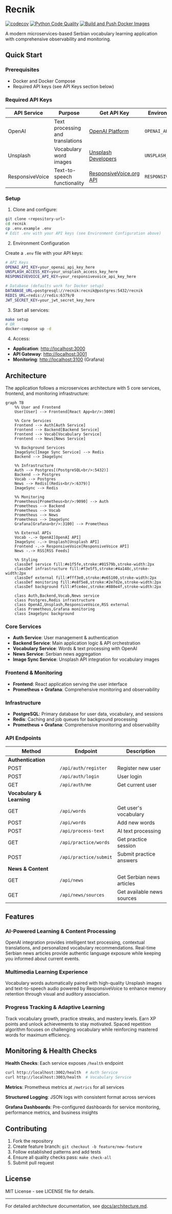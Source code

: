 # Recnik

[![codecov](https://codecov.io/gh/ansromanov/recnik/branch/main/graph/badge.svg)](https://codecov.io/gh/ansromanov/recnik)
[![Python Code Quality](https://github.com/ansromanov/recnik/actions/workflows/python-quality.yml/badge.svg)](https://github.com/ansromanov/recnik/actions/workflows/python-quality.yml)
[![Build and Push Docker Images](https://github.com/ansromanov/recnik/actions/workflows/docker-build.yml/badge.svg)](https://github.com/ansromanov/recnik/actions/workflows/docker-build.yml)

A modern microservices-based Serbian vocabulary learning application with comprehensive observability and monitoring.

## Quick Start

### Prerequisites

- Docker and Docker Compose
- Required API keys (see API Keys section below)

### Required API Keys

| API Service | Purpose | Get API Key | Environment Variable |
|-------------|---------|-------------|---------------------|
| OpenAI | Text processing and translations | [OpenAI Platform](https://platform.openai.com) | `OPENAI_API_KEY` |
| Unsplash | Vocabulary word images | [Unsplash Developers](https://unsplash.com/developers) | `UNSPLASH_ACCESS_KEY` |
| ResponsiveVoice | Text-to-speech functionality | [ResponsiveVoice.org API](https://responsivevoice.org/api/) | `RESPONSIVEVOICE_API_KEY` |

### Setup

1. Clone and configure:

```bash
git clone <repository-url>
cd recnik
cp .env.example .env
# Edit .env with your API keys (see Environment Configuration above)
```

2. Environment Configuration

Create a `.env` file with your API keys:

```bash
# API Keys
OPENAI_API_KEY=your_openai_api_key_here
UNSPLASH_ACCESS_KEY=your_unsplash_access_key_here
RESPONSIVEVOICE_API_KEY=your_responsivevoice_api_key_here

# Database (defaults work for Docker setup)
DATABASE_URL=postgresql://recnik:recnik@postgres:5432/recnik
REDIS_URL=redis://redis:6379/0
JWT_SECRET_KEY=your_jwt_secret_key_here
```

3. Start all services:

```bash
make setup
# OR
docker-compose up -d
```

4. Access:

- **Application**: <http://localhost:3000>
- **API Gateway**: <http://localhost:3001>
- **Monitoring**: <http://localhost:3100> (Grafana)

## Architecture

The application follows a microservices architecture with 5 core services, frontend, and monitoring infrastructure:

```mermaid
graph TB
    %% User and Frontend
    User[User] --> Frontend[React App<br/>:3000]

    %% Core Services
    Frontend --> Auth[Auth Service]
    Frontend --> Backend[Backend Service]
    Frontend --> Vocab[Vocabulary Service]
    Frontend --> News[News Service]

    %% Background Services
    ImageSync[Image Sync Service] --> Redis
    Backend --> ImageSync

    %% Infrastructure
    Auth --> Postgres[(PostgreSQL<br/>:5432)]
    Backend --> Postgres
    Vocab --> Postgres
    News --> Redis[(Redis<br/>:6379)]
    ImageSync --> Redis

    %% Monitoring
    Prometheus[Prometheus<br/>:9090] --> Auth
    Prometheus --> Backend
    Prometheus --> Vocab
    Prometheus --> News
    Prometheus --> ImageSync
    Grafana[Grafana<br/>:3100] --> Prometheus

    %% External APIs
    Vocab -.-> OpenAI[OpenAI API]
    ImageSync -.-> Unsplash[Unsplash API]
    Frontend -.-> ResponsiveVoice[ResponsiveVoice API]
    News -.-> RSS[RSS Feeds]

    %% Styling
    classDef service fill:#e1f5fe,stroke:#01579b,stroke-width:2px
    classDef infrastructure fill:#f3e5f5,stroke:#4a148c,stroke-width:2px
    classDef external fill:#fff3e0,stroke:#e65100,stroke-width:2px
    classDef monitoring fill:#e8f5e8,stroke:#2e7d2e,stroke-width:2px
    classDef background fill:#fce4ec,stroke:#880e4f,stroke-width:2px

    class Auth,Backend,Vocab,News service
    class Postgres,Redis infrastructure
    class OpenAI,Unsplash,ResponsiveVoice,RSS external
    class Prometheus,Grafana monitoring
    class ImageSync background
```

### Core Services

- **Auth Service**: User management & authentication
- **Backend Service**: Main application logic & API orchestration
- **Vocabulary Service**: Words & text processing with OpenAI
- **News Service**: Serbian news aggregation
- **Image Sync Service**: Unsplash API integration for vocabulary images

### Frontend & Monitoring

- **Frontend**: React application serving the user interface
- **Prometheus + Grafana**: Comprehensive monitoring and observability

### Infrastructure

- **PostgreSQL**: Primary database for user data, vocabulary, and sessions
- **Redis**: Caching and job queues for background processing
- **Prometheus + Grafana**: Comprehensive monitoring and observability

### API Endpoints

| Method | Endpoint | Description |
|--------|----------|-------------|
| **Authentication** |
| POST | `/api/auth/register` | Register new user |
| POST | `/api/auth/login` | User login |
| GET | `/api/auth/me` | Get current user |
| **Vocabulary & Learning** |
| GET | `/api/words` | Get user's vocabulary |
| POST | `/api/words` | Add new words |
| POST | `/api/process-text` | AI text processing |
| GET | `/api/practice/words` | Get practice session |
| POST | `/api/practice/submit` | Submit practice answers |
| **News & Content** |
| GET | `/api/news` | Get Serbian news articles |
| GET | `/api/news/sources` | Get available news sources |

## Features

### AI-Powered Learning & Content Processing

OpenAI integration provides intelligent text processing, contextual translations, and personalized vocabulary recommendations. Real-time Serbian news articles provide authentic language exposure while keeping you informed about current events.

### Multimedia Learning Experience

Vocabulary words automatically paired with high-quality Unsplash images and text-to-speech audio powered by ResponsiveVoice to enhance memory retention through visual and auditory association.

### Progress Tracking & Adaptive Learning

Track vocabulary growth, practice streaks, and mastery levels. Earn XP points and unlock achievements to stay motivated. Spaced repetition algorithm focuses on challenging vocabulary while reinforcing mastered words for maximum efficiency.

## Monitoring & Health Checks

**Health Checks**: Each service exposes `/health` endpoint

```bash
curl http://localhost:3002/health  # Auth Service
curl http://localhost:3003/health  # Vocabulary Service
```

**Metrics**: Prometheus metrics at `/metrics` for all services

**Structured Logging**: JSON logs with consistent format across services

**Grafana Dashboards**: Pre-configured dashboards for service monitoring, performance metrics, and business insights

## Contributing

1. Fork the repository
2. Create feature branch: `git checkout -b feature/new-feature`
3. Follow established patterns and add tests
4. Ensure all quality checks pass: `make check-all`
5. Submit pull request

## License

MIT License - see LICENSE file for details.

---

For detailed architecture documentation, see [docs/architecture.md](docs/architecture.md).
